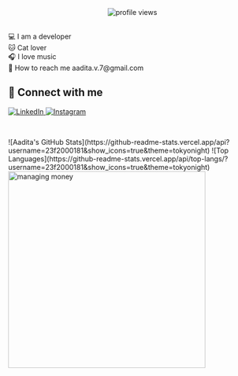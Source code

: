 <div align="center">
  <img src="https://komarev.com/ghpvc/?username=23f2000181&color=C8A2C8&style=for-the-badge&label=Profile+Views" alt="profile views"/>
</div>

<br>

<p>
  💻 I am a developer<br>
  🐱 Cat lover<br>
  🎧 I love music<br>
  📩 How to reach me aadita.v.7@gmail.com
</p>

## 🌸 Connect with me

<p align="left">
  <a href="www.linkedin.com/in/aadita-nag-a49bb1278" target="_blank">
    <img src="https://skillicons.dev/icons?i=linkedin" alt="LinkedIn" />
  </a>
  <a href="https://www.instagram.com/muglerdolls/" target="_blank">
    <img src="https://skillicons.dev/icons?i=instagram" alt="Instagram" />
  </a>
</p>

<br>

<p align="left">
  ![Aadita's GitHub Stats](https://github-readme-stats.vercel.app/api?username=23f2000181&show_icons=true&theme=tokyonight)
  ![Top Languages](https://github-readme-stats.vercel.app/api/top-langs/?username=23f2000181&show_icons=true&theme=tokyonight)
  <img src="https://raw.githubusercontent.com/your-username/your-username/main/Manage%20money.gif" alt="managing money" width="400"/>
</p>
